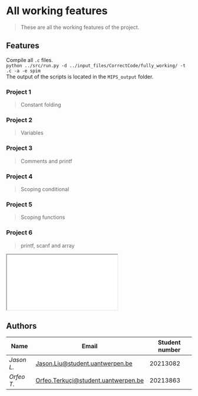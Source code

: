 # All working features
> These are all the working features of the project.
 
## Features
Compile all `.c` files.   
```python ../src/run.py -d ../input_files/CorrectCode/fully_working/ -t .c -a -e spim```   
The output of the scripts is located in the `MIPS_output` folder.

### Project 1
> Constant folding

### Project 2
> Variables

### Project 3
> Comments and printf

### Project 4
> Scoping conditional

### Project 5
> Scoping functions

### Project 6
> printf, scanf and array

<iframe src="../MIPS_output/scanf2.asm" title="scanf2.asm"></iframe>


## Authors
| **Name**   | **Email**                           | **Student number** |
|------------|-------------------------------------|--------------------|
| _Jason L._ | Jason.Liu@student.uantwerpen.be     | 20213082           |
| _Orfeo T._ | Orfeo.Terkuçi@student.uantwerpen.be | 20213863           |